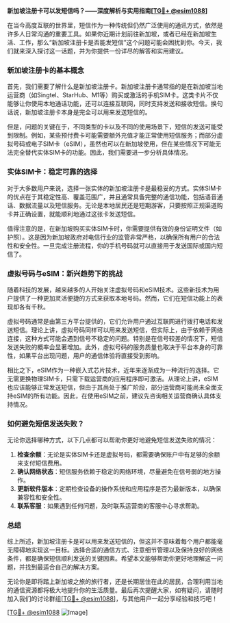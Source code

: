**新加坡注册卡可以发短信吗？——深度解析与实用指南[[TG💪+ @esim1088](https://t.me/s/esim1088)]**

在当今高度互联的世界里，短信作为一种传统但仍然广泛使用的通讯方式，依然是许多人日常沟通的重要工具。如果你近期计划前往新加坡，或者已经在新加坡生活、工作，那么“新加坡注册卡是否能发短信”这个问题可能会困扰到你。今天，我们就来深入探讨这一话题，并为你提供一份详尽的解答和实用建议。

### 新加坡注册卡的基本概念

首先，我们需要了解什么是新加坡注册卡。新加坡注册卡通常指的是在新加坡当地运营商（如Singtel、StarHub、M1等）购买或激活的手机SIM卡。这类卡片不仅能够让你使用本地通话功能，还可以连接互联网，同时支持发送和接收短信。换句话说，新加坡注册卡本身是完全可以用来发送短信的。

但是，问题的关键在于，不同类型的卡以及不同的使用场景下，短信的发送可能受到限制。例如，某些预付费卡可能需要额外充值才能正常使用短信服务；而部分虚拟号码或电子SIM卡（eSIM），虽然也可以在新加坡使用，但在某些情况下可能无法完全替代实体SIM卡的功能。因此，我们需要进一步分析具体情况。

### 实体SIM卡：稳定可靠的选择

对于大多数用户来说，选择一张实体的新加坡注册卡是最稳妥的方式。实体SIM卡的优点在于其稳定性高、覆盖范围广，并且通常具备完整的通信功能，包括语音通话、数据流量以及短信服务。无论是本地居民还是短期游客，只要按照正规渠道购卡并正确设置，就能顺利地通过这张卡发送短信。

值得注意的是，在新加坡购买实体SIM卡时，你需要提供有效的身份证明文件（如护照）。这是因为新加坡政府对电信行业的监管非常严格，以确保所有用户的合法性和安全性。一旦完成注册流程，你的手机号码就可以直接用于发送国际或国内短信了。

### 虚拟号码与eSIM：新兴趋势下的挑战

随着科技的发展，越来越多的人开始关注虚拟号码和eSIM技术。这些新技术为用户提供了一种更加灵活便捷的方式来获取本地号码。然而，它们在短信功能上的表现却各有千秋。

虚拟号码通常是由第三方平台提供的，它们允许用户通过互联网进行拨打电话和发送短信。理论上讲，虚拟号码同样可以用来发送短信，但实际上，由于依赖于网络连接，这种方式可能会遇到信号不稳定的问题。特别是在信号较差的情况下，短信发送失败的概率会显著增加。此外，虚拟号码的服务质量也取决于平台本身的可靠性，如果平台出现问题，用户的通信体验将直接受到影响。

相比之下，eSIM作为一种嵌入式芯片技术，近年来逐渐成为一种流行的选择。它无需更换物理SIM卡，只需下载运营商的应用程序即可激活。从理论上讲，eSIM也应该能够正常发送短信，但由于其尚处于推广阶段，部分运营商可能尚未全面支持eSIM的所有功能。因此，在使用eSIM之前，建议先咨询相关运营商确认具体支持情况。

### 如何避免短信发送失败？

无论你选择哪种方式，以下几点都可以帮助你更好地避免短信发送失败的情况：

1. **检查余额**：无论是实体SIM卡还是虚拟号码，都需要确保账户中有足够的余额来支付短信费用。
2. **确认网络状态**：短信服务依赖于稳定的网络环境，尽量避免在信号弱的地方操作。
3. **更新软件版本**：定期检查设备的操作系统和应用程序是否为最新版本，以确保兼容性和安全性。
4. **联系客服**：如果遇到任何问题，及时联系运营商的客服中心寻求帮助。

### 总结

综上所述，新加坡注册卡是可以用来发送短信的，但这并不意味着每个用户都能毫无障碍地实现这一目标。选择合适的通信方式、注意细节管理以及保持良好的网络条件，都是确保短信顺利发送的关键因素。希望本文能够帮助你更好地理解这一问题，并找到最适合自己的解决方案。

无论你是即将踏上新加坡之旅的旅行者，还是长期居住在此的居民，合理利用当地的通信资源都将极大地提升你的生活质量。最后再次提醒大家，如有疑问，请随时加入我们的讨论群组[[TG💪+ @esim1088](https://t.me/s/esim1088)]，与其他用户一起分享经验和技巧吧！

[[TG💪+ @esim1088](https://t.me/s/esim1088) ![Image](https://i.postimg.cc/4NQfJmqS/Snipaste-2025-05-13-00-14-12.png)]